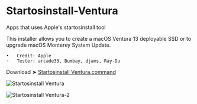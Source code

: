 # Startosinstall-Ventura

Apps that uses Apple's startosinstall tool

This installer allows you to create a macOS Ventura 13 deployable SSD or to upgrade macOS Monterey System Update.

	•	Credit: Apple
	◦	Tester: arcade33, Bumbay, djams, Ray-Du
  
  Download ➤ [Startosinstall Ventura.command](https://github.com/chris1111/Startosinstall-Ventura/raw/Master/Startosinstall%20Ventura.zip)
  
  ![Startosinstall Ventura](https://user-images.githubusercontent.com/6248794/180323585-a4cb9ef6-9eb7-4357-bb79-55ed75d6752a.png)
  
  ![Startosinstall Ventura-2](https://user-images.githubusercontent.com/6248794/180325942-56928082-8b70-4236-ac23-c1150946a4a4.png)
